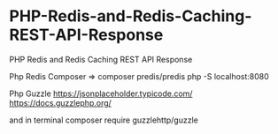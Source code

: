 # PHP-Redis-and-Redis-Caching-REST-API-Response
PHP Redis and Redis Caching REST API Response

Php Redis Composer => 
composer predis/predis 
php -S localhost:8080

Php Guzzle
https://jsonplaceholder.typicode.com/
https://docs.guzzlephp.org/

and 
in terminal
composer require guzzlehttp/guzzle
